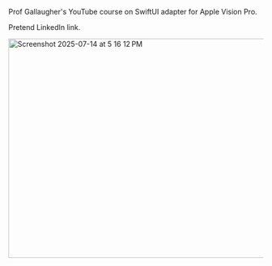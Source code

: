 Prof Gallaugher's YouTube course on SwiftUI adapter for Apple Vision Pro.

Pretend LinkedIn link.

<img width="757" height="434" alt="Screenshot 2025-07-14 at 5 16 12 PM" src="https://github.com/user-attachments/assets/bbf383e0-09d9-4113-913b-41359af8d16a" />
